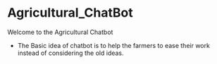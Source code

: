 # Agricultural_ChatBot


Welcome to the Agricultural Chatbot

- The Basic idea of chatbot is to help the farmers to ease their work instead of considering the old ideas.
